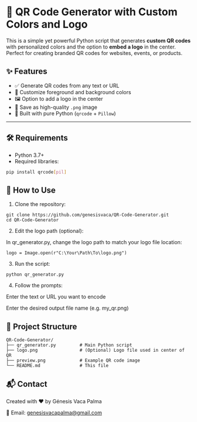 # 📸 QR Code Generator with Custom Colors and Logo

This is a simple yet powerful Python script that generates **custom QR codes** with personalized colors and the option to **embed a logo** in the center. Perfect for creating branded QR codes for websites, events, or products.

## ✨ Features

- ✅ Generate QR codes from any text or URL
- 🎨 Customize foreground and background colors
- 🖼️ Option to add a logo in the center
- 💾 Save as high-quality `.png` image
- 🐍 Built with pure Python (`qrcode` + `Pillow`)

---

## 🛠️ Requirements

- Python 3.7+
- Required libraries:

```bash
pip install qrcode[pil]
```


## 🚀 How to Use
1. Clone the repository:

```
git clone https://github.com/genesisvaca/QR-Code-Generator.git
cd QR-Code-Generator
```
2. Edit the logo path (optional):

In qr_generator.py, change the logo path to match your logo file location:

````
logo = Image.open(r"C:\Your\Path\To\logo.png")
````

3. Run the script:

````
python qr_generator.py
````
4. Follow the prompts:

Enter the text or URL you want to encode

Enter the desired output file name (e.g. my_qr.png)

## 📂 Project Structure
````
QR-Code-Generator/
├── qr_generator.py         # Main Python script
├── logo.png                # (Optional) Logo file used in center of QR
├── preview.png             # Example QR code image
└── README.md               # This file
````

## 📬 Contact
Created with ❤️ by Génesis Vaca Palma

📧 Email: genesisvacapalma@gmail.com

